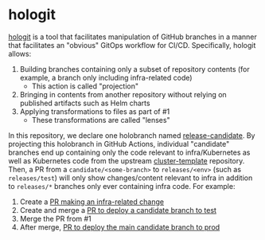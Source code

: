 # hologit

[hologit](https://github.com/JarvusInnovations/hologit) is a tool that facilitates manipulation of
GitHub branches in a manner that facilitates an "obvious" GitOps workflow for CI/CD. Specifically,
hologit allows:

1. Building branches containing only a subset of repository contents (for example, a branch only including infra-related code)
    * This action is called "projection"
2. Bringing in contents from another repository without relying on published artifacts such as Helm charts
3. Applying transformations to files as part of #1
    * These transformations are called "lenses"

In this repository, we declare one holobranch named [release-candidate](../branches/release-candidate).
By projecting this holobranch in GitHub Actions, individual "candidate" branches end up containing
only the code relevant to infra/Kubernetes as well as Kubernetes code from the upstream [cluster-template](https://github.com/JarvusInnovations/cluster-template)
repository. Then, a PR from a `candidate/<some-branch>` to `releases/<env>` (such as `releases/test`) will only show changes/content
relevant to infra in addition to `releases/*` branches only ever containing infra code. For example:

1. Create a [PR making an infra-related change](https://github.com/cal-itp/data-infra/pull/2828)
2. Create and merge a [PR to deploy a candidate branch to test](https://github.com/cal-itp/data-infra/pull/2829)
3. Merge the PR from #1
4. After merge, [PR to deploy the main candidate branch to prod](https://github.com/cal-itp/data-infra/pull/2832)
